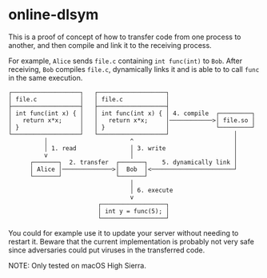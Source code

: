 # online-dlsym

This is a proof of concept of how to transfer code from one process to another, and then compile and link it to the receiving process.

For example, `Alice` sends `file.c` containing `int func(int)` to `Bob`. After receiving, `Bob` compiles `file.c`, dynamically links it and is able to to call `func` in the same execution.

```
┌───────────────────┐   ┌───────────────────┐
│ file.c            │   │ file.c            │
├───────────────────┤   ├───────────────────┤
│ int func(int x) { │   │ int func(int x) { │ 4. compile  ┌─────────┐
│   return x*x;     │   │   return x*x;     │────────────>│ file.so │
│ }                 │   │ }                 │             └─────────┘
└───────────────────┘   └───────────────────┘                  │
          │                       ^                            │
          │ 1. read               │ 3. write                   │
          v                       │                            │
      ┌───────┐  2. transfer  ┌───────┐    5. dynamically link │
      │ Alice │──────────────>│  Bob  │<───────────────────────┘
      └───────┘               └───────┘
                                  │
                                  │ 6. execute
                                  v
                         ┌──────────────────┐
                         │ int y = func(5); │
                         └──────────────────┘
```

You could for example use it to update your server without needing to restart it. Beware that the current implementation is probably not very safe since adversaries could put viruses in the transferred code.

NOTE: Only tested on macOS High Sierra.
